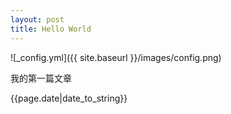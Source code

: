 ```yaml
---
layout: post
title: Hello World
---
```


![_config.yml]({{ site.baseurl }}/images/config.png)

<p>我的第一篇文章</p>
<p>{{page.date|date_to_string}}</p>